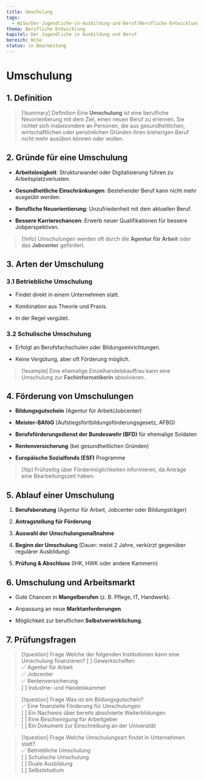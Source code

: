```yaml
---
title: Umschulung
tags:
  - WiSo/Der-Jugendliche-in-Ausbildung-und-Beruf/Berufliche-Entwicklung
thema: Berufliche Entwicklung
kapitel: Der Jugendliche in Ausbildung und Beruf
bereich: WiSo
status: in Bearbeitung
---
```


# Umschulung

## 1. Definition

> [!summary] Definition 
> Eine **Umschulung** ist eine berufliche Neuorientierung mit dem Ziel, einen neuen Beruf zu erlernen. Sie richtet sich insbesondere an Personen, die aus gesundheitlichen, wirtschaftlichen oder persönlichen Gründen ihren bisherigen Beruf nicht mehr ausüben können oder wollen.

## 2. Gründe für eine Umschulung

- **Arbeitslosigkeit**: Strukturwandel oder Digitalisierung führen zu Arbeitsplatzverlusten.
    
- **Gesundheitliche Einschränkungen**: Bestehender Beruf kann nicht mehr ausgeübt werden.
    
- **Berufliche Neuorientierung**: Unzufriedenheit mit dem aktuellen Beruf.
    
- **Bessere Karrierechancen**: Erwerb neuer Qualifikationen für bessere Jobperspektiven.
    

> [!info] Umschulungen werden oft durch die **Agentur für Arbeit** oder das **Jobcenter** gefördert.

## 3. Arten der Umschulung

### 3.1 Betriebliche Umschulung

- Findet direkt in einem Unternehmen statt.
    
- Kombination aus Theorie und Praxis.
    
- In der Regel vergütet.
    

### 3.2 Schulische Umschulung

- Erfolgt an Berufsfachschulen oder Bildungseinrichtungen.
    
- Keine Vergütung, aber oft Förderung möglich.
    

> [!example] Eine ehemalige Einzelhandelskauffrau kann eine Umschulung zur **Fachinformatikerin** absolvieren.

## 4. Förderung von Umschulungen

- **Bildungsgutschein** (Agentur für Arbeit/Jobcenter)
    
- **Meister-BAföG** (Aufstiegsfortbildungsförderungsgesetz, AFBG)
    
- **Berufsförderungsdienst der Bundeswehr (BFD)** für ehemalige Soldaten
    
- **Rentenversicherung** (bei gesundheitlichen Gründen)
    
- **Europäische Sozialfonds (ESF)** Programme
    

> [!tip] Frühzeitig über Fördermöglichkeiten informieren, da Anträge eine Bearbeitungszeit haben.

## 5. Ablauf einer Umschulung

1. **Berufsberatung** (Agentur für Arbeit, Jobcenter oder Bildungsträger)
    
2. **Antragstellung für Förderung**
    
3. **Auswahl der Umschulungsmaßnahme**
    
4. **Beginn der Umschulung** (Dauer: meist 2 Jahre, verkürzt gegenüber regulärer Ausbildung)
    
5. **Prüfung & Abschluss** (IHK, HWK oder andere Kammern)
    

## 6. Umschulung und Arbeitsmarkt

- Gute Chancen in **Mangelberufen** (z. B. Pflege, IT, Handwerk).
    
- Anpassung an neue **Marktanforderungen**.
    
- Möglichkeit zur beruflichen **Selbstverwirklichung**.
    

## 7. Prüfungsfragen

> [!question] Frage 
> Welche der folgenden Institutionen kann eine Umschulung finanzieren? [ ] Gewerkschaften  
> ✅ Agentur für Arbeit  
> ✅ Jobcenter  
> ✅ Rentenversicherung  
> [ ] Industrie- und Handelskammer

> [!question] Frage 
> Was ist ein Bildungsgutschein?  
> ✅ Eine finanzielle Förderung für Umschulungen  
> [ ] Ein Nachweis über bereits absolvierte Weiterbildungen  
> [ ] Eine Bescheinigung für Arbeitgeber  
> [ ] Ein Dokument zur Einschreibung an der Universität

> [!question] Frage 
> Welche Umschulungsart findet in Unternehmen statt?  
> ✅ Betriebliche Umschulung  
> [ ] Schulische Umschulung  
> [ ] Duale Ausbildung  
> [ ] Selbststudium